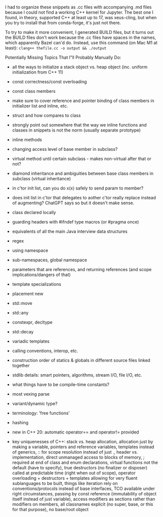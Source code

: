 I had to organize these snippets as .cc files with accompanying .md files because I could not find a working C++ kernel for Jupyter. The best one I found, in theory, supported C++ at least up to 17, was xeus-cling, but when you try to install that from conda-forge, it's just not there.

To try to make it more convenient, I generated BUILD files, but it turns out the BUILD files don't work because the .cc files have spaces in the names, which apparently Bazel can'd do.  Instead, use this command (on Mac M1 at least):
`clang++ thefile.cc -o output && ./output`

Potentially Missing Topics That I"ll Probably Manually Do:
- all the ways to initialize a stack object vs. heap object (inc. uniform initialization from C++ 11)
- const correctness/const overloading
- const class members
- make sure to cover reference and pointer binding of class members in initializer list and inline, etc.
- struct and how compares to class
- strongly point out somewhere that the way we inline functions and classes in snippets is not the norm (usually separate prototype)
- inline methods
- changing access level of base member in subclass?
- virtual method until certain subclass - makes non-virtual after that or not?
- diamond inheritance and ambiguities between base class members in subclass (virtual inheritance)
- in c'tor init list, can you do x(x) safely to send param to member?
- does init list in c'tor that delegates to aother c'tor really replace instead of augmenting?  ChatGPT says so but it doesn't make sense.
- class declared locally

- guarding headers with #ifndef type macros (or #pragma once)
- equivalents of all the main Java interview data structures
- regex
- using namespace
- sub-namespaces, global namespace
- parameters that are references, and returning references (and scope implications/dangers of that)
- template specializations
- placement new
- std::move
- std::any
- constexpr, decltype
- std::decay
- variadic templates
- calling conventions, interop, etc.
- construction order of statics & globals in different source files linked together
- stdlib details: smart pointers, algorithms, stream I/O, file I/O, etc.
- what things have to be compile-time constants?
- most vexing parse
- variant/dynamic type?
- terminology: 'free functions'
- hashing
- new in C++ 20: automatic operator== and operator!= provided

- key uniquenesses of C++: stack vs. heap allocation, allocation just by making a variable, pointers and reference variables, templates instead of generics, :: for scope resolution instead of just ., header vs. implementation, direct unmanaged access to blocks of memory, ; required at end of class and enum declarations, virtual functions not the default (have to specify), true destructors (no finalizer or disposer) called at predictable time (right when out of scope), operator overloading + destructors + templates allowing for very fluent sublanguages to be built, things like iteration rely on conventions/protocols instead of base interfaces, TCO available under right circumstances, passing by const reference (immutability of object itself instead of just variable), access modifiers as sections rather than modifiers on members, all classnames explicit (no super, base, or this for that purpose), no base/root object
